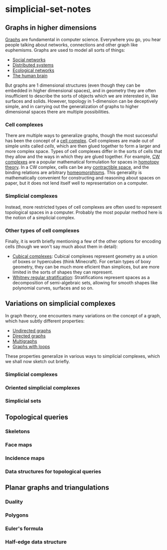 simplicial-set-notes
====================

## Graphs in higher dimensions

[Graphs](http://en.wikipedia.org/wiki/Graph) are fundamental in computer science. Everywhere you go, you hear people talking about networks, connections and other graph like euphemisms.  Graphs are used to model all sorts of things:

* [Social networks](http://en.wikipedia.org/wiki/Social_network)
* [Distributed systems](http://en.wikipedia.org/wiki/Computer_network)
* [Ecological networks](http://en.wikipedia.org/wiki/Ecological_network)
* [The human brain](http://en.wikipedia.org/wiki/Neural_network)

But graphs are 1 dimensional structures (even though they can be embedded in higher dimensional spaces), and in geometry they are often insufficient to describe the sorts of objects which we are interested in, like surfaces and solids. However, topology in 1-dimension can be deceptively simple, and in carrying out the generalization of graphs to higher dimensional spaces there are multiple possibilities.

### Cell complexes

There are multiple ways to generalize graphs, though the most successful has been the concept of a [cell complex](http://en.wikipedia.org/wiki/Abstract_cell_complex). Cell complexes are made out of simple units called *cells*, which are then glued together to form a larger and more complex space. Types of cell complexes differ in the sorts of cells that they allow and the ways in which they are glued together. For example, [CW complexes](http://en.wikipedia.org/wiki/CW_complex) are a popular mathematical formulation for spaces in [homotopy theory](http://en.wikipedia.org/wiki/Homotopy). In a CW complex, cells can be any [contractible space](http://en.wikipedia.org/wiki/Contractible_space), and the binding relations are arbitrary [homeomorphisms](http://en.wikipedia.org/wiki/Homeomorphism). This generality is mathematically convenient for constructing and reasoning about spaces on paper, but it does not lend itself well to representation on a computer.

### Simplicial complexes

Instead, more restricted types of cell complexes are often used to represent topological spaces in a computer. Probably the most popular method here is the notion of a simplicial complex.

### Other types of cell complexes

Finally, it is worth briefly mentioning a few of the other options for encoding cells (though we won't say much about them in detail):

* [Cubical complexes](http://inperc.com/wiki/index.php?title=Cubical_complex): Cubical complexes represent geometry as a union of boxes or hypercubes (think Minecraft).  For certain types of boxy geometry, they can be much more eficient than simplices, but are more limited in the sorts of shapes they can represent.
* [Whitney regular stratification](en.wikipedia.org/wiki/Stratification_%28mathematics%29): Stratifications represent spaces as a decomposition of semi-algebraic sets, allowing for smooth shapes like polynomial curves, surfaces and so on.

## Variations on simplicial complexes

In graph theory, one encounters many variations on the concept of a graph, which have subtly different properties:

* [Undirected graphs](http://en.wikipedia.org/wiki/Graph_(mathematics)#Undirected_graph)
* [Directed graphs](http://en.wikipedia.org/wiki/Graph_(mathematics)#Directed_graph)
* [Multigraphs](http://en.wikipedia.org/wiki/Graph_(mathematics)#Multigraph)
* [Graphs with loops](en.wikipedia.org/wiki/Loop_%28graph_theory%29)

These properties generalize in various ways to simplicial complexes, which we shall now sketch out briefly.

### Simplicial complexes

### Oriented simplicial complexes

### Simplicial sets




## Topological queries

### Skeletons

### Face maps

### Incidence maps

### Data structures for topological queries



## Planar graphs and triangulations

### Duality

### Polygons

### Euler's formula

### Half-edge data structure
